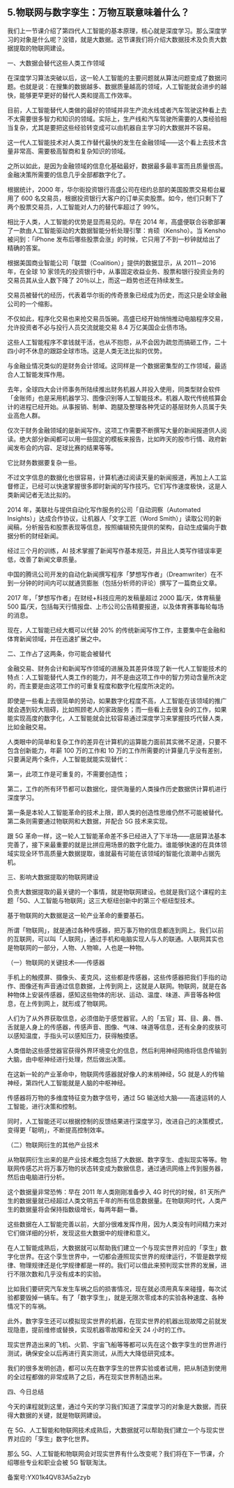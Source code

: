 ## 5.物联网与数字孪生：万物互联意味着什么？
我们上一节课介绍了第四代人工智能的基本原理，核心就是深度学习。那么深度学习的对象是什么呢？没错，就是大数据。这节课我们将介绍大数据技术及负责大数据提取的物联网建设。


一、大数据会替代这些人类工作领域


在深度学习算法突破以后，这一轮人工智能的主要问题就从算法问题变成了数据问题。也就是说：在搜集的数据越多、数据质量越高的领域，人工智能就会进步的越快，能够更早更好的替代人类和提高工作效率。


目前，人工智能替代人类做的最好的领域并非生产流水线或者汽车驾驶这种看上去不太需要很多智力和知识的领域。实际上，生产线和汽车驾驶所需要的人类经验相当复杂，尤其是要把这些经验转变成可以由机器自主学习的大数据并不容易。


这一代人工智能技术对人类工作替代最快的发生在金融领域——这个看上去技术含量非常高、需要极高智商和复杂知识的领域。


之所以如此，是因为金融领域的信息化基础最好，数据最多最丰富而且质量很高。金融决策所需要的信息几乎全部都数字化了。


根据统计，2000 年，华尔街投资银行高盛公司在纽约总部的美国股票交易柜台雇用了 600 名交易员，根据投资银行大客户的订单买卖股票。如今，他们只剩下了两个股票交易员，人工智能对人力的替代率超过了 99%。


相比于人类，人工智能的优势是显而易见的。早在 2014 年，高盛便联合谷歌部署了一款由人工智能驱动的大数据智能分析处理引擎：肯硕（Kensho）。当 Kensho 被问到：「iPhone 发布后哪些股票会涨」的时候，它只用了不到一秒钟就给出了精确的答案。


根据美国商业智能公司「联盟（Coalition）」提供的数据显示，从 2011－2016 年，在全球 10 家领先的投资银行中，从事固定收益业务、股票和银行投资业务的交易员其从业人数下降了 20％以上，而这一趋势也还在持续发生。


交易员被替代的经历，代表着华尔街的传奇景象已经成为历史，而这只是全球金融公司的一个缩影。


不仅如此，程序化交易也来抢交易员饭碗。高盛已经开始悄悄推动电脑程序交易，允许投资者不必与投行人员交流就能交易 8.4 万亿美国企业债市场。


这些人工智能程序不拿钱就干活，也从不抱怨，从不会因为疏忽而搞砸工作，二十四小时不休息的跟踪全球市场。这是人类无法比拟的优势。


与金融业情况类似的是财务会计领域。这同样是一个数据密集型的工作领域，最适合人工智能发挥作用。


去年，全球四大会计师事务所陆续推出财务机器人并投入使用，同类型财会软件「金账师」也是采用机器学习、图像识别等人工智能技术。机器人取代传统核算会计的进程已经开始。从事报销、制单、跑腿及整理各种凭证的基层财务人员属于失业高危人群。


仅次于财务金融领域的是新闻写作。这项工作需要不断撰写大量的新闻报道供人阅读。绝大部分新闻都可以用一些固定的模板来报告，比如昨天的股市行情、政府新闻发布会的内容、足球比赛的结果等等。


它比财务数据要复杂一些。


不过文字信息的数据化也很容易，计算机通过阅读天量的新闻报道，再加上人工监督修正，已经可以快速掌握很多即时新闻的写作技巧。它们写作速度极快，这是人类新闻记者无法比拟的。


2014 年，美联社与提供自动化写作服务的公司「自动洞察（Automated Insights）」达成合作协议，让机器人「文字工匠（Word Smith）」读取公司的新闻稿，分析报告和股票表现等信息，按照编辑预先提供的架构，自动生成偏向于数据分析的财经新闻。


经过三个月的训练，AI 技术掌握了新闻写作基本规范，并且比人类写作错误率更低，改善了新闻文章质量。


中国的腾讯公司开发的自动化新闻撰写程序「梦想写作者」（Dreamwriter）在不到一分钟的时间内可以就通货膨胀（包括分析师的评论）撰写了一篇商业文章。


2017 年，「梦想写作者」在财经+科技应用的发稿量超过 2000 篇/天，体育稿量 500 篇/天，包括每天行情报盘、上市公司公告精要报道，以及体育赛事每轮每场的消息。


现在，人工智能已经大概可以代替 20% 的传统新闻写作工作，主要集中在金融和体育新闻领域，并在迅速扩展之中。


二、工作占了这两条，你可能会被替代


金融交易、财务会计和新闻写作领域的进展及其差异体现了新一代人工智能技术的特点：人工智能替代人类工作的能力，并不是由这项工作中的智力劳动含量所决定的，而主要是由这项工作的可重复程度和数字化程度所决定的。


即使是一些看上去很简单的劳动，如果数字化程度不高，人工智能在该领域的推广就会遇到较大阻碍，比如照顾老人的家政服务；而一些看上去很复杂的工作，如果能实现高度的数字化，人工智能就会比较容易通过深度学习来掌握技巧代替人类，比如金融交易。


人类眼中的简单和复杂工作的差异在计算机的运算能力面前其实微不足道，只要不包含创新能力，年薪 100 万的工作和 10 万的工作所需要的计算量几乎没有差别，只要满足两个条件，人工智能就能实现替代：


第一，此项工作是可重复的，不需要创造性；


第二，工作的所有环节都可以数据化，提供海量的人类操作历史数据供计算机进行深度学习。


第一条是本轮人工智能革命的技术上限，即人类的创造性思维仍然不可能被替代。第二条则需要通过物联网和大数据，并配合 5G 技术来实现。


跟 5G 革命一样，这一轮人工智能革命差不多已经进入了下半场——底层算法基本完善了，接下来最重要的就是比拼应用场景的数字化能力。谁能够快速的在具体领域实现全环节高质量大数据提取，谁就最有可能在该领域的智能化浪潮中占据先机。


三、影响大数据提取的物联网建设


负责大数据提取的最关键的一个事情，就是物联网建设。也就是我们这个课程的主题「5G、人工智能与物联网」这三大枢纽创新中的第三个枢纽型技术。


基于物联网的大数据是这一轮产业革命的重要基石。


所谓「物联网」，就是通过各种传感器，把万事万物的信息都连到网上。我们以前的互联网，可以叫「人联网」，通过手机和电脑实现人与人的联通。人联网其实也是物联网的一部分，人物、人物嘛，人也是一种物。


（一）物联网的关键技术——传感器


手机上的触摸屏、摄像头、麦克风，这些都是传感器，这些传感器把我们手指的动作、图像还有声音通过信息数据，上传到网上，这就是人联网。物联网，就是在各种物体上安装传感器，感知这些物体的形状、运动、温度、味道、声音等各种信息，在上传到网上，就形成了物联网。


人们为了从外界获取信息，必须借助于感觉器官。人的「五官」耳、目、鼻、唇、舌就是人身上的传感器，传感声音、图像、气味、味道等信息，还有全身的皮肤可以感知温度，手指头可以感知压力，获得触摸感。


人类借助这些感觉器官获得外界环境变化的信息，然后利用神经网络将信息传输到大脑，由中枢神经进行处理，然后做出决策。


在这新一轮的产业革命中，物联网传感器就好像人的末梢神经，5G 就是人的传输神经，第四代人工智能就是人脑的中枢神经。


传感器将万物的多维度特征变为数字信号，通过 5G 输送给大脑——高速运转的人工智能，进行决策和控制。


同时，人工智能还可以根据控制的反馈结果进行深度学习，改进自己的决策模式，变得更「聪明」，不断提高控制效率。


（二）物联网衍生的其他产业技术


从物联网衍生出来的是产业技术概念包括了大数据、数字孪生、虚拟现实等等。物联网传感芯片将万事万物的状态转变成为数据信息，通过通讯网络上传到服务器，然后由电脑进行分析。


这个数据量非常恐怖：早在 2011 年人类刚刚准备步入 4G 时代的时候，81 天所产生的数据量就已经超过人类文明五千年的所有信息数据量。在物联网时代，人类产生的数据量将会保持指数级增长，每两年翻一番。


这些数据在人工智能完善以前，大部分很难发挥作用，因为人类没有时间精力来对它们做详细的分析，发现这些大数据中的规律和意义。


在人工智能成熟后，大数据就可以帮助我们建立一个与现实世界对应的「孪生」数字化世界。在这个孪生世界中，一切都会遵照现实世界的规律运行，不管是数学规律、物理规律还是化学规律都是一样的。我们可以借此来预判现实世界的发展，进行不限次数和几乎没有成本的实验。


比如我们要研究汽车发生车祸之后的损害情况，现在就必须用真车来碰撞，每次试验都要毁掉一辆车。有了「数字孪生」，就是无限次零成本的实验各种速度、各种情况下的车祸。


此外，数字孪生还可以模拟现实世界的机器，在现实世界的机器出现故障之前就发现隐患，提前维修或替换，实现机器零故障和全天 24 小时的工作。


现实世界造出来的飞机、火箭、宇宙飞船等等都可以先在这个数字孪生的世界进行测试，确保安全以后再进行真实测试，从而大大降低研究成本。


我们的很多发明创造，都可以先在数字孪生的世界实验或者试用，把从制造到使用的全过程都做的非常成熟了之后，再在现实世界制造出来。


四、今日总结


今天的课程就到这里，通过今天的学习我们知道了深度学习的对象是大数据，而获得大数据的关键，就是物联网建设。


在 5G、人工智能和物联网技术成熟后，大数据就可以帮助我们建立一个与现实世界对应的「孪生」数字化世界。


那么 5G、人工智能和物联网会对现实世界有什么改变呢？我们将在下一节课，介绍哪些专业和职业会被 5G 智联淘汰。


备案号:YX01k4QV83A5a2zyb

